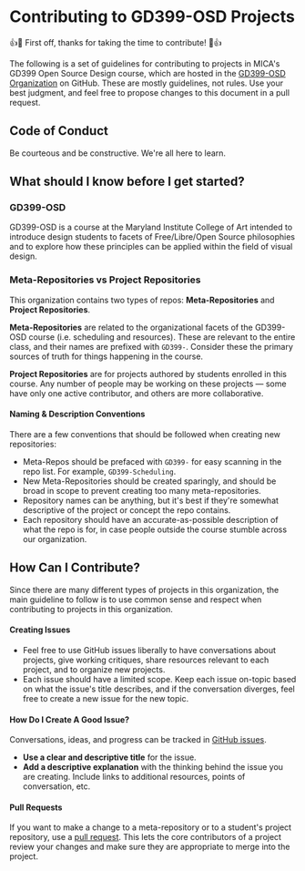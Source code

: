 # Contributing to GD399-OSD Projects

:+1::tada: First off, thanks for taking the time to contribute! :tada::+1:

The following is a set of guidelines for contributing to projects in MICA's GD399 Open Source Design course, which are hosted in the [GD399-OSD Organization](https://github.com/GD399-OSD) on GitHub. These are mostly guidelines, not rules. Use your best judgment, and feel free to propose changes to this document in a pull request.

## Code of Conduct

Be courteous and be constructive. We're all here to learn.

## What should I know before I get started?

### GD399-OSD

GD399-OSD is a course at the Maryland Institute College of Art intended to introduce design students to facets of Free/Libre/Open Source philosophies and to explore how these principles can be applied within the field of visual design.

### Meta-Repositories vs Project Repositories

This organization contains two types of repos: __Meta-Repositories__ and __Project Repositories__.

__Meta-Repositories__ are related to the organizational facets of the GD399-OSD course (i.e. scheduling and resources). These are relevant to the entire class, and their names are prefixed with `GD399-`. Consider these the primary sources of truth for things happening in the course.

__Project Repositories__ are for projects authored by students enrolled in this course. Any number of people may be working on these projects — some have only one active contributor, and others are more collaborative.

#### Naming & Description Conventions

There are a few conventions that should be followed when creating new repositories:

- Meta-Repos should be prefaced with `GD399-` for easy scanning in the repo list. For example, `GD399-Scheduling`.
- New Meta-Repositories should be created sparingly, and should be broad in scope to prevent creating too many meta-repositories.
- Repository names can be anything, but it's best if they're somewhat descriptive of the project or concept the repo contains.
- Each repository should have an accurate-as-possible description of what the repo is for, in case people outside the course stumble across our organization.

## How Can I Contribute?

Since there are many different types of projects in this organization, the main guideline to follow is to use common sense and respect when contributing to projects in this organization.

#### Creating Issues

- Feel free to use GitHub issues liberally to have conversations about projects, give working critiques, share resources relevant to each project, and to organize new projects.
- Each issue should have a limited scope. Keep each issue on-topic based on what the issue's title describes, and if the conversation diverges, feel free to create a new issue for the new topic.

#### How Do I Create A Good Issue?

Conversations, ideas, and progress can be tracked in [GitHub issues](https://guides.github.com/features/issues/).

* **Use a clear and descriptive title** for the issue.
* **Add a descriptive explanation** with the thinking behind the issue you are creating. Include links to additional resources, points of conversation, etc.

#### Pull Requests

If you want to make a change to a meta-repository or to a student's project repository, use a [pull request](https://help.github.com/articles/creating-a-pull-request/). This lets the core contributors of a project review your changes and make sure they are appropriate to merge into the project.
